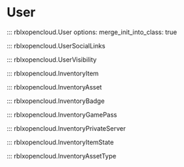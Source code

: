 # User

::: rblxopencloud.User
    options:
        merge_init_into_class: true

::: rblxopencloud.UserSocialLinks

::: rblxopencloud.UserVisibility

::: rblxopencloud.InventoryItem

::: rblxopencloud.InventoryAsset

::: rblxopencloud.InventoryBadge

::: rblxopencloud.InventoryGamePass

::: rblxopencloud.InventoryPrivateServer

::: rblxopencloud.InventoryItemState

::: rblxopencloud.InventoryAssetType